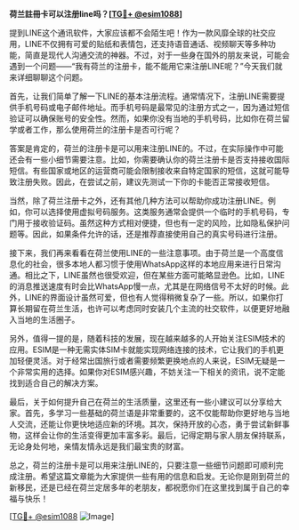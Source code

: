**荷兰註冊卡可以注册line吗？[[TG💪+ @esim1088](https://t.me/s/esim1088)]**

提到LINE这个通讯软件，大家应该都不会陌生吧！作为一款风靡全球的社交应用，LINE不仅拥有可爱的贴纸和表情包，还支持语音通话、视频聊天等多种功能，简直是现代人沟通交流的神器。不过，对于一些身在国外的朋友来说，可能会遇到一个问题——“我有荷兰的注册卡，能不能用它来注册LINE呢？”今天我们就来详细聊聊这个问题。

首先，让我们简单了解一下LINE的基本注册流程。通常情况下，注册LINE需要提供手机号码或电子邮件地址。而手机号码是最常见的注册方式之一，因为通过短信验证可以确保账号的安全性。然而，如果你没有当地的手机号码，比如你在荷兰留学或者工作，那么使用荷兰的注册卡是否可行呢？

答案是肯定的，荷兰的注册卡是可以用来注册LINE的。不过，在实际操作中可能还会有一些小细节需要注意。比如，你需要确认你的荷兰注册卡是否支持接收国际短信。有些国家或地区的运营商可能会限制接收来自特定国家的短信，这就可能导致注册失败。因此，在尝试之前，建议先测试一下你的卡能否正常接收短信。

当然，除了荷兰注册卡之外，还有其他几种方法可以帮助你成功注册LINE。例如，你可以选择使用虚拟号码服务。这类服务通常会提供一个临时的手机号码，专门用于接收验证码。虽然这种方式相对便捷，但也有一定的风险，比如隐私保护问题等。因此，如果条件允许的话，还是推荐直接使用自己的真实号码进行注册。

接下来，我们再来看看在荷兰使用LINE的一些注意事项。由于荷兰是一个高度信息化的社会，很多本地人都习惯于使用WhatsApp这样的本地应用来进行日常沟通。相比之下，LINE虽然也很受欢迎，但在某些方面可能略显逊色。比如，LINE的消息推送速度有时会比WhatsApp慢一点，尤其是在网络信号不太好的时候。此外，LINE的界面设计虽然可爱，但也有人觉得稍微复杂了一些。所以，如果你打算长期留在荷兰生活，也许可以考虑同时安装几个主流的社交软件，以便更好地融入当地的生活圈子。

另外，值得一提的是，随着科技的发展，现在越来越多的人开始关注ESIM技术的应用。ESIM是一种无需实体SIM卡就能实现网络连接的技术，它让我们的手机更加轻便灵活。对于经常出国旅行或者需要频繁更换地点的人来说，ESIM无疑是一个非常实用的选择。如果你对ESIM感兴趣，不妨关注一下相关的资讯，说不定能找到适合自己的解决方案。

最后，关于如何提升自己在荷兰的生活质量，这里还有一些小建议可以分享给大家。首先，多学习一些基础的荷兰语是非常重要的，这不仅能帮助你更好地与当地人交流，还能让你更快地适应新的环境。其次，保持开放的心态，勇于尝试新鲜事物，这样会让你的生活变得更加丰富多彩。最后，记得定期与家人朋友保持联系，无论身处何地，亲情友情永远是我们最宝贵的财富。

总之，荷兰的注册卡是可以用来注册LINE的，只要注意一些细节问题即可顺利完成注册。希望这篇文章能为大家提供一些有用的信息和启发。无论你是刚到荷兰的新移民，还是已经在荷兰定居多年的老朋友，都祝愿你们在这里找到属于自己的幸福与快乐！

[[TG💪+ @esim1088](https://t.me/s/esim1088) ![Image](https://i.postimg.cc/4NQfJmqS/Snipaste-2025-05-13-00-14-12.png)]